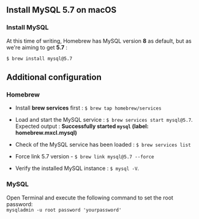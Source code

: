 ## Install MySQL 5.7 on macOS

### Install MySQL
At this time of writing, Homebrew has MySQL version **8** as default, but as we're aiming to get **5.7** :

`$ brew install mysql@5.7`

## Additional configuration
### Homebrew

* Install **brew services** first : `$ brew tap homebrew/services`
* Load and start the MySQL service : `$ brew services start mysql@5.7`.   
Expected output : **Successfully started `mysql` (label: homebrew.mxcl.mysql)** 	  

* Check of the MySQL service has been loaded : `$ brew services list`

* Force link 5.7 version - `$ brew link mysql@5.7 --force` 
* Verify the installed MySQL instance : `$ mysql -V`.   

### MySQL
Open Terminal and execute the following command to set the root password:  
 `mysqladmin -u root password 'yourpassword'`  

